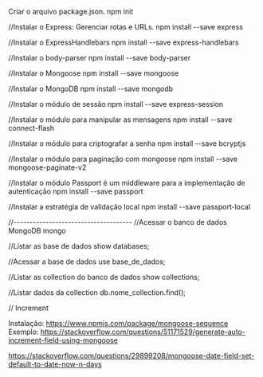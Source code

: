 Criar o arquivo package.json.
npm init

//Instalar o Express: Gerenciar rotas e URLs.
npm install --save express

//Instalar o ExpressHandlebars
npm install --save express-handlebars

//Instalar o body-parser
npm install --save body-parser

//Instalar o Mongoose
npm install --save mongoose

//Instalar o MongoDB
npm install --save mongodb

//Instalar o módulo de sessão
npm install --save express-session

//Instalar o módulo para manipular as mensagens
npm install --save connect-flash

//Instalar o módulo para criptografar a senha
npm install --save bcryptjs

//Instalar o módulo para paginação com mongoose
npm install --save mongoose-paginate-v2

//Instalar o módulo Passport é um middleware para a implementação de autenticação
npm install --save passport

//Instalar a estratégia de validação local
npm install --save passport-local


//-------------------------------------
//Acessar o banco de dados MongoDB
mongo

//Listar as base de dados
show databases;

//Acessar a base de dados
use base_de_dados;

//Listar as collection do banco de dados
show collections;

//Listar dados da collection
db.nome_collection.find();


// Increment

Instalação: https://www.npmjs.com/package/mongoose-sequence
Exemplo: https://stackoverflow.com/questions/51171529/generate-auto-increment-field-using-mongoose



https://stackoverflow.com/questions/29899208/mongoose-date-field-set-default-to-date-now-n-days